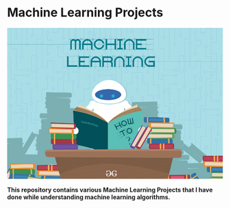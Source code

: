 # Machine Learning Projects
![Machine Learning Banner](./assets/ML_image.png)

**This repository contains various Machine Learning Projects that I have done while understanding machine learning algorithms.**
